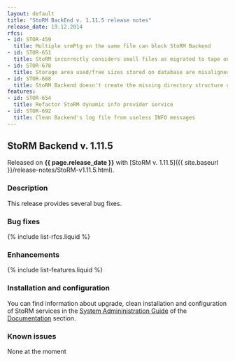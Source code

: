 ```yaml
---
layout: default
title: "StoRM BackEnd v. 1.11.5 release notes"
release_date: 19.12.2014
rfcs:
- id: STOR-459
  title: Multiple srmPtg on the same file can block StoRM Backend
- id: STOR-651
  title: StoRM incorrectly considers small files as migrated to tape on GPFS 3.5
- id: STOR-678
  title: Storage area used/free sizes stored on database are misaligned with real values
- id: STOR-668
  title: StoRM Backend doesn't create the missing directory structure of a SURL in case of a srmPrepareToPut with directory.automatic-creation enabled
features:
- id: STOR-654
  title: Refactor StoRM dynamic info provider service
- id: STOR-692
  title: Clean Backend's log file from useless INFO messages
---
```


## StoRM Backend v. 1.11.5

Released on **{{ page.release_date }}** with [StoRM v. 1.11.5]({{ site.baseurl }}/release-notes/StoRM-v1.11.5.html).

### Description

This release provides several bug fixes.

### Bug fixes

{% include list-rfcs.liquid %}

### Enhancements

{% include list-features.liquid %}

### Installation and configuration

You can find information about upgrade, clean installation and configuration of StoRM services in the [System Admininistration Guide][storm-sysadmin-guide] of the [Documentation][storm-documentation] section.

### Known issues

None at the moment

[storm-documentation]: {{site.baseurl}}/documentation.html
[storm-sysadmin-guide]: {{site.baseurl}}/documentation/sysadmin-guide/1.11.5

